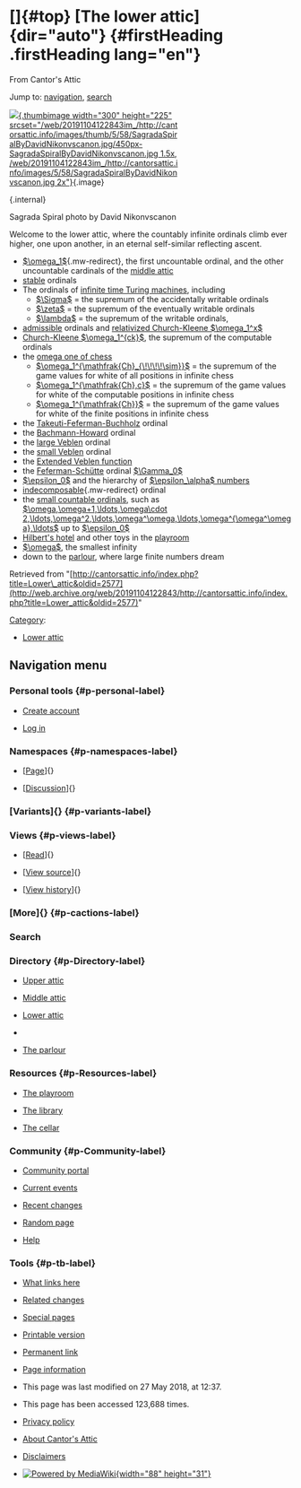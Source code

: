 <div id="mw-page-base" class="noprint">

</div>

<div id="mw-head-base" class="noprint">

</div>

<div id="content" class="mw-body" role="main">

[]{#top}
[The lower attic]{dir="auto"} {#firstHeading .firstHeading lang="en"}
=============================

<div id="bodyContent" class="mw-body-content">

<div id="siteSub">

From Cantor's Attic

</div>

<div id="contentSub">

</div>

<div id="jump-to-nav" class="mw-jump">

Jump to: [navigation](#mw-navigation), [search](#p-search)

</div>

<div id="mw-content-text" class="mw-content-ltr" lang="en" dir="ltr">

<div class="thumb tright">

<div class="thumbinner" style="width:302px;">

[![](/web/20191104122843im_/http://cantorsattic.info/images/thumb/5/58/SagradaSpiralByDavidNikonvscanon.jpg/300px-SagradaSpiralByDavidNikonvscanon.jpg){.thumbimage
width="300" height="225"
srcset="/web/20191104122843im_/http://cantorsattic.info/images/thumb/5/58/SagradaSpiralByDavidNikonvscanon.jpg/450px-SagradaSpiralByDavidNikonvscanon.jpg 1.5x, /web/20191104122843im_/http://cantorsattic.info/images/5/58/SagradaSpiralByDavidNikonvscanon.jpg 2x"}](/web/20191104122843/http://cantorsattic.info/File:SagradaSpiralByDavidNikonvscanon.jpg){.image}
<div class="thumbcaption">

<div class="magnify">

[](/web/20191104122843/http://cantorsattic.info/File:SagradaSpiralByDavidNikonvscanon.jpg "Enlarge"){.internal}

</div>

Sagrada Spiral photo by David Nikonvscanon

</div>

</div>

</div>

Welcome to the lower attic, where the countably infinite ordinals climb
ever higher, one upon another, in an eternal self-similar reflecting
ascent.

-   [\$\\omega\_1\$](/web/20191104122843/http://cantorsattic.info/Aleph_one "Aleph one"){.mw-redirect},
    the first uncountable ordinal, and the other uncountable cardinals
    of the [middle
    attic](/web/20191104122843/http://cantorsattic.info/Middle_attic "Middle attic")
-   [stable](/web/20191104122843/http://cantorsattic.info/Stable "Stable")
    ordinals
-   The ordinals of [infinite time Turing
    machines](/web/20191104122843/http://cantorsattic.info/Infinite_time_Turing_machines "Infinite time Turing machines"),
    including
    -   [\$\\Sigma\$](/web/20191104122843/http://cantorsattic.info/Infinite_time_Turing_machines#Sigma "Infinite time Turing machines")
        = the supremum of the accidentally writable ordinals
    -   [\$\\zeta\$](/web/20191104122843/http://cantorsattic.info/Infinite_time_Turing_machines#zeta "Infinite time Turing machines")
        = the supremum of the eventually writable ordinals
    -   [\$\\lambda\$](/web/20191104122843/http://cantorsattic.info/Infinite_time_Turing_machines#lambda "Infinite time Turing machines")
        = the supremum of the writable ordinals,
-   [admissible](/web/20191104122843/http://cantorsattic.info/Admissible "Admissible")
    ordinals and [relativized Church-Kleene
    \$\\omega\_1\^x\$](/web/20191104122843/http://cantorsattic.info/Church-Kleene#relativized_Church-Kleene_ordinal "Church-Kleene")
-   [Church-Kleene
    \$\\omega\_1\^{ck}\$](/web/20191104122843/http://cantorsattic.info/Church-Kleene "Church-Kleene"),
    the supremum of the computable ordinals
-   the [omega one of
    chess](/web/20191104122843/http://cantorsattic.info/Omega_one_chess "Omega one chess")
    -   [\$\\omega\_1\^{\\mathfrak{Ch}\_{\\!\\!\\!\\!\\sim}}\$](/web/20191104122843/http://cantorsattic.info/Omega_one_chess "Omega one chess")
        = the supremum of the game values for white of all positions in
        infinite chess
    -   [\$\\omega\_1\^{\\mathfrak{Ch},c}\$](/web/20191104122843/http://cantorsattic.info/Omega_one_chess "Omega one chess")
        = the supremum of the game values for white of the computable
        positions in infinite chess
    -   [\$\\omega\_1\^{\\mathfrak{Ch}}\$](/web/20191104122843/http://cantorsattic.info/Omega_one_chess "Omega one chess")
        = the supremum of the game values for white of the finite
        positions in infinite chess
-   the
    [Takeuti-Feferman-Buchholz](/web/20191104122843/http://cantorsattic.info/Buchholz%27s_%CF%88_functions#Takeuti-Feferman-Buchholz_ordinal "Buchholz's ψ functions")
    ordinal
-   the
    [Bachmann-Howard](/web/20191104122843/http://cantorsattic.info/Madore%27s_%CF%88_function#Bachmann-Howard_ordinal "Madore's ψ function")
    ordinal
-   the [large
    Veblen](/web/20191104122843/http://cantorsattic.info/Madore%27s_%CF%88_function#Large_Veblen_ordinal "Madore's ψ function")
    ordinal
-   the [small
    Veblen](/web/20191104122843/http://cantorsattic.info/Madore%27s_%CF%88_function#Small_Veblen_ordinal "Madore's ψ function")
    ordinal
-   the [Extended Veblen
    function](/web/20191104122843/http://cantorsattic.info/Extended_Veblen_function "Extended Veblen function")
-   the
    [Feferman-Schütte](/web/20191104122843/http://cantorsattic.info/Feferman-Sch%C3%BCtte "Feferman-Schütte")
    ordinal
    [\$\\Gamma\_0\$](/web/20191104122843/http://cantorsattic.info/Feferman-Sch%C3%BCtte "Feferman-Schütte")
-   [\$\\epsilon\_0\$](/web/20191104122843/http://cantorsattic.info/Epsilon_naught "Epsilon naught")
    and the hierarchy of [\$\\epsilon\_\\alpha\$
    numbers](/web/20191104122843/http://cantorsattic.info/Epsilon_naught#epsilon_numbers "Epsilon naught")
-   [indecomposable](/web/20191104122843/http://cantorsattic.info/Indecomposable "Indecomposable"){.mw-redirect}
    ordinal
-   the [small countable
    ordinals](/web/20191104122843/http://cantorsattic.info/Small_countable_ordinals "Small countable ordinals"),
    such as [\$\\omega,\\omega+1,\\ldots,\\omega\\cdot
    2,\\ldots,\\omega\^2,\\ldots,\\omega\^\\omega,\\ldots,\\omega\^{\\omega\^\\omega},\\ldots\$](/web/20191104122843/http://cantorsattic.info/Small_countable_ordinals "Small countable ordinals")
    up to
    [\$\\epsilon\_0\$](/web/20191104122843/http://cantorsattic.info/Epsilon_naught "Epsilon naught")
-   [Hilbert's
    hotel](/web/20191104122843/http://cantorsattic.info/Playroom#Hilbert.27s_Grand_Hotel "Playroom")
    and other toys in the
    [playroom](/web/20191104122843/http://cantorsattic.info/Playroom "Playroom")
-   [\$\\omega\$](/web/20191104122843/http://cantorsattic.info/Omega "Omega"),
    the smallest infinity
-   down to the
    [parlour](/web/20191104122843/http://cantorsattic.info/Parlour "Parlour"),
    where large finite numbers dream

</div>

<div class="printfooter">

Retrieved from
"[http://cantorsattic.info/index.php?title=Lower\_attic&oldid=2577](http://web.archive.org/web/20191104122843/http://cantorsattic.info/index.php?title=Lower_attic&oldid=2577)"

</div>

<div id="catlinks" class="catlinks">

<div id="mw-normal-catlinks" class="mw-normal-catlinks">

[Category](/web/20191104122843/http://cantorsattic.info/Special:Categories "Special:Categories"):
-   [Lower
    attic](/web/20191104122843/http://cantorsattic.info/Category:Lower_attic "Category:Lower attic")

</div>

</div>

<div class="visualClear">

</div>

</div>

</div>

<div id="mw-navigation">

Navigation menu
---------------

<div id="mw-head">

<div id="p-personal" role="navigation"
aria-labelledby="p-personal-label">

### Personal tools {#p-personal-label}

-   <div id="pt-createaccount">

    </div>

    [Create
    account](/web/20191104122843/http://cantorsattic.info/index.php?title=Special:UserLogin&returnto=Lower+attic&type=signup)
-   <div id="pt-login">

    </div>

    [Log
    in](/web/20191104122843/http://cantorsattic.info/index.php?title=Special:UserLogin&returnto=Lower+attic "You are encouraged to log in; however, it is not mandatory [o]")

</div>

<div id="left-navigation">

<div id="p-namespaces" class="vectorTabs" role="navigation"
aria-labelledby="p-namespaces-label">

### Namespaces {#p-namespaces-label}

-   <div id="ca-nstab-main">

    </div>

    [[Page](/web/20191104122843/http://cantorsattic.info/Lower_attic "View the content page [c]")]{}
-   <div id="ca-talk">

    </div>

    [[Discussion](/web/20191104122843/http://cantorsattic.info/index.php?title=Talk:Lower_attic&action=edit&redlink=1 "Discussion about the content page [t]")]{}

</div>

<div id="p-variants" class="vectorMenu emptyPortlet" role="navigation"
aria-labelledby="p-variants-label">

### [Variants]{}[](#) {#p-variants-label}

<div class="menu">

</div>

</div>

</div>

<div id="right-navigation">

<div id="p-views" class="vectorTabs" role="navigation"
aria-labelledby="p-views-label">

### Views {#p-views-label}

-   <div id="ca-view">

    </div>

    [[Read](/web/20191104122843/http://cantorsattic.info/Lower_attic)]{}
-   <div id="ca-viewsource">

    </div>

    [[View
    source](/web/20191104122843/http://cantorsattic.info/index.php?title=Lower_attic&action=edit "This page is protected.
    You can view its source [e]")]{}
-   <div id="ca-history">

    </div>

    [[View
    history](/web/20191104122843/http://cantorsattic.info/index.php?title=Lower_attic&action=history "Past revisions of this page [h]")]{}

</div>

<div id="p-cactions" class="vectorMenu emptyPortlet" role="navigation"
aria-labelledby="p-cactions-label">

### [More]{}[](#) {#p-cactions-label}

<div class="menu">

</div>

</div>

<div id="p-search" role="search">

### Search

<div id="simpleSearch">

</div>

</div>

</div>

</div>

<div id="mw-panel">

<div id="p-logo" role="banner">

[](/web/20191104122843/http://cantorsattic.info/Cantor%27s_Attic "Visit the main page")

</div>

<div id="p-Directory" class="portal" role="navigation"
aria-labelledby="p-Directory-label">

### Directory {#p-Directory-label}

<div class="body">

-   <div id="n-Upper-attic">

    </div>

    [Upper
    attic](/web/20191104122843/http://cantorsattic.info/Upper_attic)
-   <div id="n-Middle-attic">

    </div>

    [Middle
    attic](/web/20191104122843/http://cantorsattic.info/Middle_attic)
-   <div id="n-Lower-attic">

    </div>

    [Lower
    attic](/web/20191104122843/http://cantorsattic.info/Lower_attic)
-   <div id="n-">

    </div>

    [](INVALID-TITLE)
-   <div id="n-The-parlour">

    </div>

    [The parlour](/web/20191104122843/http://cantorsattic.info/Parlour)

</div>

</div>

<div id="p-Resources" class="portal" role="navigation"
aria-labelledby="p-Resources-label">

### Resources {#p-Resources-label}

<div class="body">

-   <div id="n-The-playroom">

    </div>

    [The
    playroom](/web/20191104122843/http://cantorsattic.info/Playroom)
-   <div id="n-The-library">

    </div>

    [The library](/web/20191104122843/http://cantorsattic.info/Library)
-   <div id="n-The-cellar">

    </div>

    [The cellar](/web/20191104122843/http://cantorsattic.info/Cellar)

</div>

</div>

<div id="p-Community" class="portal" role="navigation"
aria-labelledby="p-Community-label">

### Community {#p-Community-label}

<div class="body">

-   <div id="n-portal">

    </div>

    [Community
    portal](/web/20191104122843/http://cantorsattic.info/Cantor%27s_Attic:Community_portal "About the project, what you can do, where to find things")
-   <div id="n-currentevents">

    </div>

    [Current
    events](/web/20191104122843/http://cantorsattic.info/Cantor%27s_Attic:Current_events "Find background information on current events")
-   <div id="n-recentchanges">

    </div>

    [Recent
    changes](/web/20191104122843/http://cantorsattic.info/Special:RecentChanges "A list of recent changes in the wiki [r]")
-   <div id="n-randompage">

    </div>

    [Random
    page](/web/20191104122843/http://cantorsattic.info/Special:Random "Load a random page [x]")
-   <div id="n-help">

    </div>

    [Help](http://web.archive.org/web/20191104122843/https://www.mediawiki.org/wiki/Special:MyLanguage/Help:Contents "The place to find out")

</div>

</div>

<div id="p-tb" class="portal" role="navigation"
aria-labelledby="p-tb-label">

### Tools {#p-tb-label}

<div class="body">

-   <div id="t-whatlinkshere">

    </div>

    [What links
    here](/web/20191104122843/http://cantorsattic.info/Special:WhatLinksHere/Lower_attic "A list of all wiki pages that link here [j]")
-   <div id="t-recentchangeslinked">

    </div>

    [Related
    changes](/web/20191104122843/http://cantorsattic.info/Special:RecentChangesLinked/Lower_attic "Recent changes in pages linked from this page [k]")
-   <div id="t-specialpages">

    </div>

    [Special
    pages](/web/20191104122843/http://cantorsattic.info/Special:SpecialPages "A list of all special pages [q]")
-   <div id="t-print">

    </div>

    [Printable
    version](/web/20191104122843/http://cantorsattic.info/index.php?title=Lower_attic&printable=yes "Printable version of this page [p]")
-   <div id="t-permalink">

    </div>

    [Permanent
    link](/web/20191104122843/http://cantorsattic.info/index.php?title=Lower_attic&oldid=2577 "Permanent link to this revision of the page")
-   <div id="t-info">

    </div>

    [Page
    information](/web/20191104122843/http://cantorsattic.info/index.php?title=Lower_attic&action=info)

</div>

</div>

</div>

</div>

<div id="footer" role="contentinfo">

-   <div id="footer-info-lastmod">

    </div>

    This page was last modified on 27 May 2018, at 12:37.
-   <div id="footer-info-viewcount">

    </div>

    This page has been accessed 123,688 times.

<!-- -->

-   <div id="footer-places-privacy">

    </div>

    [Privacy
    policy](/web/20191104122843/http://cantorsattic.info/Cantor%27s_Attic:Privacy_policy "Cantor's Attic:Privacy policy")
-   <div id="footer-places-about">

    </div>

    [About Cantor's
    Attic](/web/20191104122843/http://cantorsattic.info/Cantor%27s_Attic:About "Cantor's Attic:About")
-   <div id="footer-places-disclaimer">

    </div>

    [Disclaimers](/web/20191104122843/http://cantorsattic.info/Cantor%27s_Attic:General_disclaimer "Cantor's Attic:General disclaimer")

<!-- -->

-   <div id="footer-poweredbyico">

    </div>

    [![Powered by
    MediaWiki](/web/20191104122843im_/http://cantorsattic.info/resources/assets/poweredby_mediawiki_88x31.png){width="88"
    height="31"}](//web.archive.org/web/20191104122843/http://www.mediawiki.org/)

<div style="clear:both">

</div>

</div>
